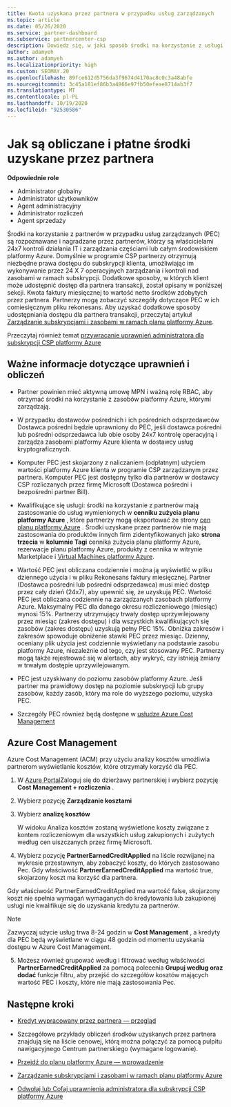 ```yaml
---
title: Kwota uzyskana przez partnera w przypadku usług zarządzanych
ms.topic: article
ms.date: 05/26/2020
ms.service: partner-dashboard
ms.subservice: partnercenter-csp
description: Dowiedz się, w jaki sposób środki na korzystanie z usługi zarządzanej przez partnerów firmy Microsoft są obliczane i płatne oraz jak zapewnić, że masz odpowiednie uprawnienia.
author: adamyeh
ms.author: adamyeh
ms.localizationpriority: high
ms.custom: SEOMAY.20
ms.openlocfilehash: 89fce612d5756da3f9674d4170ac8c0c3a48abfe
ms.sourcegitcommit: 3c45a181ef86b3a4866e97fb50efeae8714ab3f7
ms.translationtype: MT
ms.contentlocale: pl-PL
ms.lasthandoff: 10/19/2020
ms.locfileid: "92530586"
---
```

# <a name="how-the-partner-earned-credit-is-calculated-and-paid"></a>Jak są obliczane i płatne środki uzyskane przez partnera

**Odpowiednie role**

- Administrator globalny
- Administrator użytkowników
- Agent administracyjny
- Administrator rozliczeń
- Agent sprzedaży

Środki na korzystanie z partnerów w przypadku usług zarządzanych (PEC) są rozpoznawane i nagradzane przez partnerów, którzy są właścicielami 24x7 kontroli działania IT i zarządzania częściami lub całym środowiskiem platformy Azure. Domyślnie w programie CSP partnerzy otrzymują niezbędne prawa dostępu do subskrypcji klienta, umożliwiając im wykonywanie przez 24 X 7 operacyjnych zarządzania i kontroli nad zasobami w ramach subskrypcji. Dodatkowe sposoby, w których klient może udostępnić dostęp dla partnera transakcji, został opisany w poniższej sekcji. Kwota faktury miesięcznej to wartość netto środków zdobytych przez partnera. Partnerzy mogą zobaczyć szczegóły dotyczące PEC w ich comiesięcznym pliku rekonesans. Aby uzyskać dodatkowe sposoby udostępniania dostępu dla partnera transakcji, przeczytaj artykuł [Zarządzanie subskrypcjami i zasobami w ramach planu platformy Azure](azure-plan-manage.md).

Przeczytaj również temat [przywracanie uprawnień administratora dla subskrypcji CSP platformy Azure](revoke-reinstate-csp.md)

## <a name="important-eligibility-and-calculation-information"></a>Ważne informacje dotyczące uprawnień i obliczeń

- Partner powinien mieć aktywną umowę MPN i ważną rolę RBAC, aby otrzymać środki na korzystanie z zasobów platformy Azure, którymi zarządzają. 

- W przypadku dostawców pośrednich i ich pośrednich odsprzedawców Dostawca pośredni będzie uprawniony do PEC, jeśli dostawca pośredni lub pośredni odsprzedawca lub obie osoby 24x7 kontrolę operacyjną i zarządza zasobami platformy Azure klienta w dostawcy usług kryptograficznych.

- Komputer PEC jest skojarzony z naliczaniem (odpłatnym) użyciem wartości platformy Azure klienta w programie CSP zarządzanym przez partnera. Komputer PEC jest dostępny tylko dla partnerów w dostawcy CSP rozliczanych przez firmę Microsoft (Dostawca pośredni i bezpośredni partner Bill). 

- Kwalifikujące się usługi: środki na korzystanie z partnerów mają zastosowanie do usług wymienionych w **cenniku zużycia planu platformy Azure** , które partnerzy mogą eksportować ze strony [cen planu platformy Azure](https://partner.microsoft.com/commerce/sales) . Środki uzyskane przez partnerów nie mają zastosowania do produktów innych firm zidentyfikowanych jako **strona trzecia** w **kolumnie Tagi** cennika zużycia planu platformy Azure, rezerwacje planu platformy Azure, produkty z cennika w witrynie Marketplace i [Virtual Machines platformy Azure](https://partner.microsoft.com/resources/collection/azure-spot-in-csp#/).

- Wartość PEC jest obliczana codziennie i można ją wyświetlić w pliku dziennego użycia i w pliku Rekonesans faktury miesięcznej. Partner (Dostawca pośredni lub pośredni odsprzedawca) musi mieć dostęp przez cały dzień (24x7), aby upewnić się, że uzyskują PEC. Wartość PEC jest obliczana codziennie na zarządzanych zasobach platformy Azure. Maksymalny PEC dla danego okresu rozliczeniowego (miesiąc) wynosi 15%. Partnerzy utrzymujący trwały dostęp uprzywilejowany przez miesiąc (zakres dostępu) i dla wszystkich kwalifikujących się zasobów (zakres dostępu) uzyskują pełny PEC 15%. Obniżka zakresów i zakresów spowoduje obniżenie stawki PEC przez miesiąc. Dzienny, oceniany plik użycia jest codziennie wyświetlany na podstawie zasobu platformy Azure, niezależnie od tego, czy jest stosowany PEC. Partnerzy mogą także rejestrować się w alertach, aby wykryć, czy istnieją zmiany w trwałym dostępie uprzywilejowanym.

- PEC jest uzyskiwany do poziomu zasobów platformy Azure. Jeśli partner ma prawidłowy dostęp na poziomie subskrypcji lub grupy zasobów, każdy zasób, który ma role do wyższego poziomu, uzyska PEC.  

- Szczegóły PEC również będą dostępne w [usłudze Azure Cost Management](/azure/cost-management-billing/costs/get-started-partners)

## <a name="azure-cost-management"></a>Azure Cost Management

Azure Cost Management (ACM) przy użyciu analizy kosztów umożliwia partnerom wyświetlanie kosztów, które otrzymały korzyść dla PEC.  

1. W [Azure Portal](https://portal.azure.com)Zaloguj się do dzierżawy partnerskiej i wybierz pozycję **Cost Management + rozliczenia** .

2. Wybierz pozycję **Zarządzanie kosztami**

3. Wybierz **analizę kosztów**

   W widoku Analiza kosztów zostaną wyświetlone koszty związane z kontem rozliczeniowym dla wszystkich usług zakupionych i zużytych według cen uiszczanych przez firmę Microsoft.

4. Wybierz pozycję **PartnerEarnedCreditApplied** na liście rozwijanej na wykresie przestawnym, aby zobaczyć koszty, do których zastosowano Pec. Gdy właściwość **PartnerEarnedCreditApplied** ma wartość true, skojarzony koszt ma korzyść dla partnera. 

Gdy właściwość PartnerEarnedCreditApplied ma wartość false, skojarzony koszt nie spełnia wymagań wymaganych do kredytowania lub zakupionej usługi nie kwalifikuje się do uzyskania kredytu za partnerów.

>[!NOTE] 
>Zazwyczaj użycie usług trwa 8-24 godzin w **Cost Management** , a kredyty dla PEC będą wyświetlane w ciągu 48 godzin od momentu uzyskania dostępu w Azure Cost Management.

5. Możesz również grupować według i filtrować według właściwości **PartnerEarnedCreditApplied** za pomocą polecenia **Grupuj według oraz dodać** funkcje filtru, aby przejść do szczegółów kosztów mających wartość PEC i koszty, które nie mają zastosowania Pec.

## <a name="next-steps"></a>Następne kroki

- [Kredyt wypracowany przez partnera — przegląd](partner-earned-credit.md)

- Szczegółowe przykłady obliczeń środków uzyskanych przez partnera znajdują się na liście cenowej, którą można połączyć za pomocą pulpitu nawigacyjnego Centrum partnerskiego (wymagane logowanie).

- [Przejdź do planu platformy Azure — wprowadzenie](azure-plan-get-started.md)

- [Zarządzanie subskrypcjami i zasobami w ramach planu platformy Azure](azure-plan-manage.md)

- [Odwołaj lub Cofaj uprawnienia administratora dla subskrypcji CSP platformy Azure](revoke-reinstate-csp.md)
